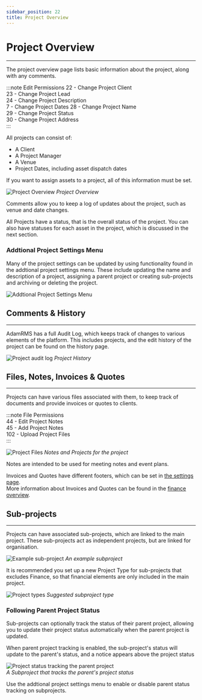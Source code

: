 ```yaml
---
sidebar_position: 22
title: Project Overview
---
```


# Project Overview
---

The project overview page lists basic information about the project, along with any comments.

:::note Edit Permissions
22 - Change Project Client  
23 - Change Project Lead  
24 - Change Project Description  
7 - Change Project Dates
28 - Change Project Name  
29 - Change Project Status  
30 - Change Project Address  
:::

All projects can consist of:
- A Client
- A Project Manager
- A Venue
- Project Dates, including asset dispatch dates

If you want to assign assets to a project, all of this information must be set.

![Project Overview](/img/tutorial/projects/projects-overview.png)
*Project Overview*

Comments allow you to keep a log of updates about the project, such as venue and date  changes.

All Projects have a status, that is the overall status of the project. You can also have statuses for each asset in the project, which is discussed in the next section.

### Addtional Project Settings Menu
Many of the project settings can be updated by using functionality found in the addtional project settings menu. These include updating the name and description of a project, assigning a parent project or creating sub-projects and archiving or deleting the project. 

![Addtional Project Settings Menu](/img/tutorial/projects/projects-additional-settings.png)

## Comments & History
---

AdamRMS has a full Audit Log, which keeps track of changes to various elements of the platform. This includes projects, and the edit history of the project can be found on the history page.

![Project audit log](/img/tutorial/projects/projects-audit.png)
*Project History*

## Files, Notes, Invoices & Quotes
---
Projects can have various files associated with them, to keep track of documents and provide invoices or quotes to clients. 

:::note File Permissions  
44 - Edit Project Notes  
45 - Add Project Notes  
102 - Upload Project Files  
:::

![Project Files](/img/tutorial/projects/projects-files.png)
*Notes and Projects for the project*

Notes are intended to be used for meeting notes and event plans.  

Invoices and Quotes have different footers, which can be set in [the settings page](../business/business-settings#basic-settings).  
More information about Invoices and Quotes can be found in the [finance overview](./finance).

## Sub-projects
---
Projects can have associated sub-projects, which are linked to the main project. These sub-projects act as independent projects, but are linked for organisation.

![Example sub-project](/img/tutorial/projects/projects-subproject.png)
*An example subproject*

It is recommended you set up a new Project Type for sub-projects that excludes Finance, so that financial elements are only included in the main project.

![Project types](/img/tutorial/projects/projects-subprojects-type.png)
*Suggested subproject type*


### Following Parent Project Status
Sub-projects can optionally track the status of their parent project, allowing you to update their project status automatically when the parent project is updated.

When parent project tracking is enabled, the sub-project's status will update to the parent's status, and a notice appears above the project status

![Project status tracking the parent project](/img/tutorial/projects/projects-subproject-parent-status.png)  
*A Subproject that tracks the parent's project status*

Use the addtional project settings menu to enable or disable parent status tracking on subprojects.